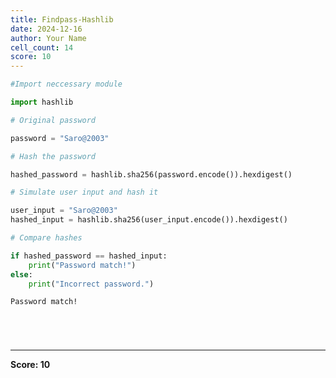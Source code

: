```yaml
---
title: Findpass-Hashlib
date: 2024-12-16
author: Your Name
cell_count: 14
score: 10
---
```


```python
#Import neccessary module
```


```python
import hashlib
```


```python
# Original password
```


```python
password = "Saro@2003"
```


```python
# Hash the password
```


```python
hashed_password = hashlib.sha256(password.encode()).hexdigest()
```


```python
# Simulate user input and hash it
```


```python
user_input = "Saro@2003"
hashed_input = hashlib.sha256(user_input.encode()).hexdigest()
```


```python
# Compare hashes
```


```python
if hashed_password == hashed_input:
    print("Password match!")
else:
    print("Incorrect password.")
```

    Password match!



```python

```


```python

```


```python

```


```python

```


---
**Score: 10**
